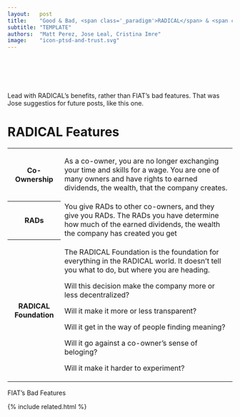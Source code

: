 ```yaml
---
layout:   post
title:    "Good & Bad, <span class='_paradigm'>RADICAL</span> & <span class='_paradigm'>FIAT</span>"
subtitle: "TEMPLATE"
authors:  "Matt Perez, Jose Leal, Cristina Imre"
image:    "icon-ptsd-and-trust.svg"
---
```


<div style="display:none;">
 <p>Lead with <span class='_paradigm'>RADICAL</span>&rsquo;s benefits, rather than <span class='_paradigm'>FIAT</span>&rsquo;s bad features.</p>
</div>

<h1>&nbsp;</h1>
 <p>Lead with <span class='_paradigm'>RADICAL</span>&rsquo;s benefits, rather than <span class='_paradigm'>FIAT</span>&rsquo;s bad features. That was Jose suggestios for future posts, like this one.</p>

<h1><span class='_paradigm'>RADICAL</span> Features</h1>
 <div class="_center">
  <table class="_foundation">
   <tr>
    <th>Co-Ownership</th>
    <td>
     <p>As a co-owner, you are no longer exchanging your time and skills for a wage. You are one of many owners and have rights to earned dividends, the wealth, that the company creates.</p>
    </td>
   </tr>
   <tr>
    <th><span class='_paradigm'>RAD</span>s</th>
    <td>You give <span class='_paradigm'>RAD</span>s to other co-owners, and they give you <span class='_paradigm'>RAD</span>s. The <span class='_paradigm'>RAD</span>s you have determine how much of the earned dividends, the wealth the company has created you get</td>
   </tr>
   <tr>
    <th><span class='_paradigm'>RADICAL Foundation</span></th>
    <td>
     <p>The <span class='_paradigm'>RADICAL Foundation</span> is the foundation for everything in the <span class='_paradigm'>RADICAL</span> world. It doesn&rsquo;t tell you what to do, but where you are heading.</p>
     <p>Will this decision make the company more or less decentralized?</p>
     <p>Will it make it more or less transparent?</p>
     <p>Will it get in the way of people finding meaning?</p>
     <p>Will it go against a co-owner&rsquo;s sense of beloging?</p>
     <p>Will it make it harder to experiment?</p>
    </td>
   </tr>
  </table>

</h1><span class='_paradigm'>FIAT</span>&rsquo;s Bad Features</h1>


{% include related.html %}